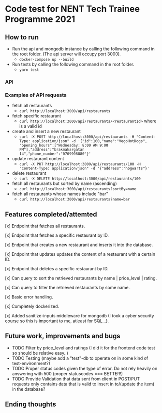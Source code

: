 # Code test for NENT Tech Trainee Programme 2021
## How to run
- Run the api and mongodb instance by calling the following command in the root folder. (The api server will occupy port 3000).
  - `docker-compose up --build`
- Run tests by calling the following command in the root folder.
  - `yarn test`

### API
### Examples of API requests 
- fetch all restaurants 
  - `curl http://localhost:3000/api/restaurants`
- fetch specific restaurant 
  - `curl http://localhost:3000/api/restaurants/<restaurantId>` where <restaurantId> is a valid id
- create and insert a new restaurant 
  - `curl -X POST http://localhost:3000/api/restaurants -H "Content-Type: application/json" -d '{"id":100,"name":"VegoHotDogs", "opening_hours":["Wednesday: 8:00 AM 9:00 PM"],"address":"brakmakargatan 14","phone_number":"0709998880"}'` 
- update restaurant content 
  - `curl -X PUT http://localhost:3000/api/restaurants/100 -H "Content-Type: application/json" -d '{"address":"hogwarts"}'`
- delete restaurant 
  - `curl -X DELETE http://localhost:3000/api/restaurants/100`
- fetch all restaurants but sorted by name (ascending) 
  - `curl http://localhost:3000/api/restaurants?sortBy=name` 
- fetch all restaurants whose names include "bar" 
  - `curl http://localhost:3000/api/restaurants?name=bar`

## Features completed/attemted 
[x] Endpoint that fetches all restaurants. 

[x] Endpoint that fetches a specific restaurant by ID. 

[x] Endpoint that creates a new restaurant and inserts it into the database. 

[x] Endpoint that updates updates the content of a restaurant with a certain ID. 

[x] Endpoint that deletes a specific restaurant by ID. 

[x] Can query to sort the retrieved restaurants by name | price_level | rating. 

[x] Can query to filter the retrieved restaurants by some name. 

[x] Basic error handling. 

[x] Completely dockerized. 

[x] Added sanitize-inputs middleware for mongodb (I took a cyber security course so this is important to me, atleast for SQL...). 


## Future work, improvements and bugs
- TODO Filter by price_level and ratings (I did it for the frontend code test so should be relative easy..)
- TODO Testing (maybe add a "test"-db to operate on in some kind of test-environment?)
- TODO Proper status codes given the type of error. Do not rely heavily on answering with 500 (proper statuscodes === BETTER!)
- TODO Provide Validation that data sent from client in POST/PUT requests only contains data that is valid to insert in to/(update the item) in the database?

## Ending thoughts
